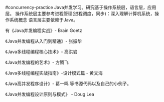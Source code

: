 #concurrency-practice
Java并发学习。研究基于操作系统层，语言层，应用层。
操作系统层主要参考进程管理(进程调度，同步)：深入理解计算机系统，操作系统概念
语言层主要依赖于Java。

有《Java并发编程实战》- Brain Goetz

《Java并发编程从入门到精通》- 张振华

《Java多线程编程核心技术》- 高洪岩

《Java并发编程的艺术》- 方腾飞

《Java多线程编程实战指南》-设计模式篇 - 黄文海

《Java高并发程序设计》- 葛一鸣 等书源代码以及自己的小例子。

《Java并发编程设计原则与模式》 - Doug Lea